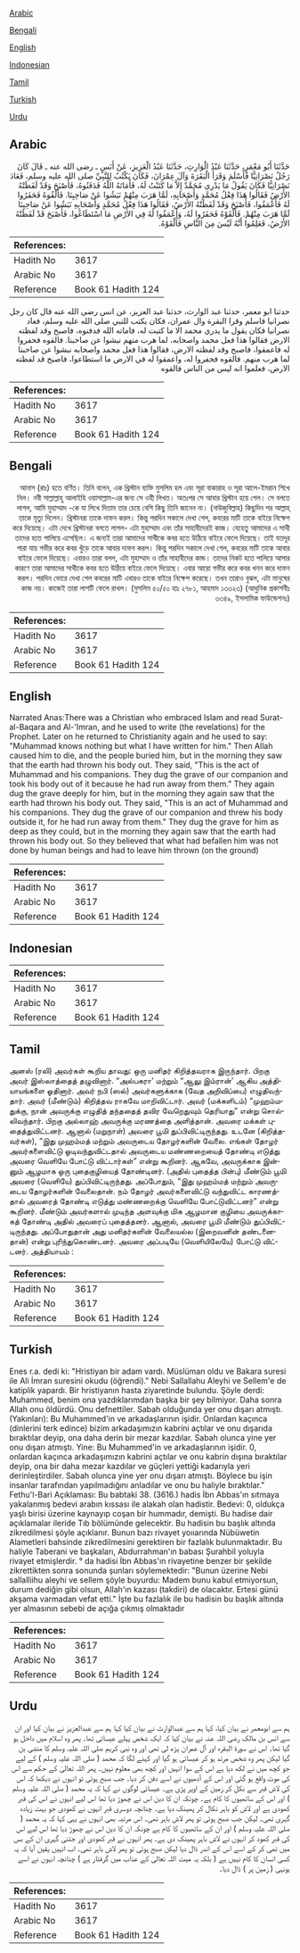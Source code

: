 [Arabic](#arabic)

[Bengali](#bengali)

[English](#english)

[Indonesian](#indonesian)

[Tamil](#tamil)

[Turkish](#turkish)

[Urdu](#urdu)

## Arabic


<div dir="rtl" lang="ar" style={{fontSize:'larger',backgroundColor:'#f8f9fa',padding:20}}>
حَدَّثَنَا أَبُو مَعْمَرٍ، حَدَّثَنَا عَبْدُ الْوَارِثِ، حَدَّثَنَا عَبْدُ الْعَزِيزِ، عَنْ أَنَسٍ ـ رضى الله عنه ـ قَالَ كَانَ رَجُلٌ نَصْرَانِيًّا فَأَسْلَمَ وَقَرَأَ الْبَقَرَةَ وَآلَ عِمْرَانَ، فَكَانَ يَكْتُبُ لِلنَّبِيِّ صلى الله عليه وسلم، فَعَادَ نَصْرَانِيًّا فَكَانَ يَقُولُ مَا يَدْرِي مُحَمَّدٌ إِلاَّ مَا كَتَبْتُ لَهُ، فَأَمَاتَهُ اللَّهُ فَدَفَنُوهُ، فَأَصْبَحَ وَقَدْ لَفَظَتْهُ الأَرْضُ فَقَالُوا هَذَا فِعْلُ مُحَمَّدٍ وَأَصْحَابِهِ، لَمَّا هَرَبَ مِنْهُمْ نَبَشُوا عَنْ صَاحِبِنَا‏.‏ فَأَلْقُوهُ فَحَفَرُوا لَهُ فَأَعْمَقُوا، فَأَصْبَحَ وَقَدْ لَفَظَتْهُ الأَرْضُ، فَقَالُوا هَذَا فِعْلُ مُحَمَّدٍ وَأَصْحَابِهِ نَبَشُوا عَنْ صَاحِبِنَا لَمَّا هَرَبَ مِنْهُمْ‏.‏ فَأَلْقَوْهُ فَحَفَرُوا لَهُ، وَأَعْمَقُوا لَهُ فِي الأَرْضِ مَا اسْتَطَاعُوا، فَأَصْبَحَ قَدْ لَفَظَتْهُ الأَرْضُ، فَعَلِمُوا أَنَّهُ لَيْسَ مِنَ النَّاسِ فَأَلْقَوْهُ‏.‏
</div>
<div style={{backgroundColor:'#f8f9fa',padding:20, marginBottom: 10}}><table> <thead> <tr> <th>References:</th> <th></th> </tr> </thead> <tbody><tr><td>Hadith No</td><td>3617</td></tr><tr><td>Arabic No</td><td>3617</td></tr><tr><td>Reference</td><td>Book 61 Hadith 124</td></tr></tbody></table></div>


<div dir="rtl" lang="ar" style={{fontSize:'larger',backgroundColor:'#f8f9fa',padding:20}}>
حدثنا ابو معمر، حدثنا عبد الوارث، حدثنا عبد العزيز، عن انس رضى الله عنه قال كان رجل نصرانيا فاسلم وقرا البقرة وال عمران، فكان يكتب للنبي صلى الله عليه وسلم، فعاد نصرانيا فكان يقول ما يدري محمد الا ما كتبت له، فاماته الله فدفنوه، فاصبح وقد لفظته الارض فقالوا هذا فعل محمد واصحابه، لما هرب منهم نبشوا عن صاحبنا. فالقوه فحفروا له فاعمقوا، فاصبح وقد لفظته الارض، فقالوا هذا فعل محمد واصحابه نبشوا عن صاحبنا لما هرب منهم. فالقوه فحفروا له، واعمقوا له في الارض ما استطاعوا، فاصبح قد لفظته الارض، فعلموا انه ليس من الناس فالقوه
</div>
<div style={{backgroundColor:'#f8f9fa',padding:20, marginBottom: 10}}><table> <thead> <tr> <th>References:</th> <th></th> </tr> </thead> <tbody><tr><td>Hadith No</td><td>3617</td></tr><tr><td>Arabic No</td><td>3617</td></tr><tr><td>Reference</td><td>Book 61 Hadith 124</td></tr></tbody></table></div>

## Bengali


<div dir="rtl" lang="bn" style={{fontSize:'larger',backgroundColor:'#f8f9fa',padding:20}}>
আনাস (রাঃ) হতে বর্ণিত। তিনি বলেন, এক খ্রিস্টান ব্যক্তি মুসলিম হল এবং সূরা বাকারাহ ও সূরা আলে-ইমরান শিখে নিল। নবী সাল্লাল্লাহু আলাইহি ওয়াসাল্লাম-এর জন্য সে ওহী লিখত। অতঃপর সে আবার খ্রিস্টান হয়ে গেল। সে বলতে লাগল, আমি মুহাম্মাদ -কে যা লিখে দিতাম তার চেয়ে বেশি কিছু তিনি জানেন না। (নাউজুবিল্লাহ) কিছুদিন পর আল্লাহ্ তাকে মৃত্যু দিলেন। খ্রিস্টানরা তাকে দাফন করল। কিন্তু পরদিন সকালে দেখা গেল, কবরের মাটি তাকে বাইরে নিক্ষেপ করে দিয়েছে। এটা দেখে খ্রিস্টানরা বলতে লাগল- এটা মুহাম্মাদ এবং তাঁর সাহাবীদেরই কাজ। যেহেতু আমাদের এ সাথী তাদের হতে পালিয়ে এসেছিল। এ জন্যই তারা আমাদের সাথীকে কবর হতে উঠিয়ে বাইরে ফেলে দিয়েছে। তাই যতদূর পারা যায় গভীর করে কবর খুঁড়ে তাকে আবার দাফন করল। কিন্তু পরদিন সকালে দেখা গেল, কবরের মাটি তাকে আবার বাইরে ফেলে দিয়েছে। এবারও তারা বলল, এটা মুহাম্মাদ ও তাঁর সাহাবীদের কান্ড। তাদের নিকট হতে পালিয়ে আসার কারণে তারা আমাদের সাথীকে কবর হতে উঠিয়ে বাইরে ফেলে দিয়েছে। এবার আরো গভীর করে কবর খনন করে দাফন করল। পরদিন ভোরে দেখা গেল কবরের মাটি এবারও তাকে বাইরে নিক্ষেপ করেছে। তখন তারাও বুঝল, এটা মানুষের কাজ নয়। কাজেই তারা লাশটি ফেলে রাখল। (মুসলিম ৫০/৫০ হাঃ ২৭৮১, আহমাদ ১৩৩২৩) (আধুনিক প্রকাশনীঃ ৩৩৪৯, ইসলামিক ফাউন্ডেশনঃ)
</div>
<div style={{backgroundColor:'#f8f9fa',padding:20, marginBottom: 10}}><table> <thead> <tr> <th>References:</th> <th></th> </tr> </thead> <tbody><tr><td>Hadith No</td><td>3617</td></tr><tr><td>Arabic No</td><td>3617</td></tr><tr><td>Reference</td><td>Book 61 Hadith 124</td></tr></tbody></table></div>

## English


<div dir="ltr" lang="en" style={{fontSize:'larger',backgroundColor:'#f8f9fa',padding:20}}>
Narrated Anas:There was a Christian who embraced Islam and read Surat-al-Baqara and Al-'Imran, and he used to write (the revelations) for the Prophet. Later on he returned to Christianity again and he used to say: "Muhammad knows nothing but what I have written for him." Then Allah caused him to die, and the people buried him, but in the morning they saw that the earth had thrown his body out. They said, "This is the act of Muhammad and his companions. They dug the grave of our companion and took his body out of it because he had run away from them." They again dug the grave deeply for him, but in the morning they again saw that the earth had thrown his body out. They said, "This is an act of Muhammad and his companions. They dug the grave of our companion and threw his body outside it, for he had run away from them." They dug the grave for him as deep as they could, but in the morning they again saw that the earth had thrown his body out. So they believed that what had befallen him was not done by human beings and had to leave him thrown (on the ground)
</div>
<div style={{backgroundColor:'#f8f9fa',padding:20, marginBottom: 10}}><table> <thead> <tr> <th>References:</th> <th></th> </tr> </thead> <tbody><tr><td>Hadith No</td><td>3617</td></tr><tr><td>Arabic No</td><td>3617</td></tr><tr><td>Reference</td><td>Book 61 Hadith 124</td></tr></tbody></table></div>

## Indonesian


<div dir="ltr" lang="id" style={{fontSize:'larger',backgroundColor:'#f8f9fa',padding:20}}>

</div>
<div style={{backgroundColor:'#f8f9fa',padding:20, marginBottom: 10}}><table> <thead> <tr> <th>References:</th> <th></th> </tr> </thead> <tbody><tr><td>Hadith No</td><td>3617</td></tr><tr><td>Arabic No</td><td>3617</td></tr><tr><td>Reference</td><td>Book 61 Hadith 124</td></tr></tbody></table></div>

## Tamil


<div dir="ltr" lang="ta" style={{fontSize:'larger',backgroundColor:'#f8f9fa',padding:20}}>
அனஸ் (ரலி) அவர்கள் கூறிய தாவது: ஒரு மனிதர் கிறித்தவராக இருந்தார். பிறகு அவர் இஸ்லாத்தைத் தழுவினார். “அல்பகரா' மற்றும் “ஆலு இம்ரான்' ஆகிய அத்தியாயங்களை ஓதினார். அவர் நபி (ஸல்) அவர்களுக்காக (வேத அறிவிப்பை) எழுதிவந்தார். அவர் (மீண்டும்) கிறித்தவ ராகவே மாறிவிட்டார். அவர் (மக்களிடம்) “முஹம்மதுக்கு, நான் அவருக்கு எழுதித் தந்ததைத் தவிர வேறெதுவும் தெரியாது” என்று சொல்லிவந்தார். பிறகு அல்லாஹ் அவருக்கு மரணத்தை அளித்தான். அவரை மக்கள் புதைத்துவிட்டனர். ஆனால் (மறுநாள்) அவரை பூமி துப்பிவிட்டிருந்தது. உடனே (கிறித்தவர்கள்), “இது முஹம்மத் மற்றும் அவருடைய தோழர்களின் வேலை. எங்கள் தோழர் அவர்களைவிட்டு ஓடிவந்துவிட்டதால் அவருடைய மண்ணறையைத் தோண்டி எடுத்து அவரை வெளியே போட்டு விட்டார்கள்” என்று கூறினர். ஆகவே, அவருக்காக இன்னும் ஆழமாக ஒரு புதைகுழியைத் தோண்டினர். (அதில் புதைத்த பின்பு) மீண்டும் பூமி அவரை (வெளியே) துப்பிவிட்டிருந்தது. அப்போதும், “இது முஹம்மத் மற்றும் அவருடைய தோழர்களின் வேலைதான். நம் தோழர் அவர்களைவிட்டு வந்துவிட்ட காரணத்தால் அவரைத் தோண்டி எடுத்து மண்ணறைக்கு வெளியே போட்டுவிட்டனர்” என்று கூறினர். மீண்டும் அவர்களால் முடிந்த அளவுக்கு மிக ஆழமான குழியை அவருக்காகத் தோண்டி அதில் அவரைப் புதைத்தனர். ஆனால், அவரை பூமி மீண்டும் துப்பிவிட்டிருந்தது. அப்போதுதான் அது மனிதர்களின் வேலையல்ல (இறைவனின் தண்டனைதான்) என்று புரிந்துகொண்டனர். அவரை அப்படியே (வெளியிலேயே) போட்டு விட்டனர். அத்தியாயம் :
</div>
<div style={{backgroundColor:'#f8f9fa',padding:20, marginBottom: 10}}><table> <thead> <tr> <th>References:</th> <th></th> </tr> </thead> <tbody><tr><td>Hadith No</td><td>3617</td></tr><tr><td>Arabic No</td><td>3617</td></tr><tr><td>Reference</td><td>Book 61 Hadith 124</td></tr></tbody></table></div>

## Turkish


<div dir="ltr" lang="tr" style={{fontSize:'larger',backgroundColor:'#f8f9fa',padding:20}}>
Enes r.a. dedi ki: "Hristiyan bir adam vardı. Müslüman oldu ve Bakara suresi ile Ali İmran suresini okudu (öğrendi)." Nebi Sallallahu Aleyhi ve Sellem'e de katiplik yapardı. Bir hristiyanın hasta ziyaretinde bulundu. Şöyle derdi: Muhammed, benim ona yazdıklarımdan başka bir şey bilmiyor. Daha sonra Allah onu öldürdü. Onu defnettiler. Sabah olduğunda yer onu dışarı atmıştı. (Yakınları): Bu Muhammed'in ve arkadaşlarının işidir. Onlardan kaçınca (dinlerini terk edince) bizim arkadaşımızın kabrini açtılar ve onu dışarıda bıraktılar deyip, ona daha derin bir mezar kazdılar. Sabah olunca yine yer onu dışarı atmıştı. Yine: Bu Muhammed'in ve arkadaşlarının işidir. 0, onlardan kaçınca arkadaşımızın kabrini açtılar ve onu kabrin dışına bıraktılar deyip, ona bir daha mezar kazdılar ve güçleri yettiği kadarıyla yeri derinleştirdiler. Sabah olunca yine yer onu dışarı atmıştı. Böylece bu işin insanlar tarafından yapılmadığını anladılar ve onu bu haliyle bıraktılar." Fethu'l-Bari Açıklaması: Bu babtaki 38. (3616.) hadis İbn Abbas'ın sıtmaya yakalanmış bedevi arabın kıssası ile alakah olan hadistir. Bedevi: 0, oldukça yaşlı birisi üzerine kaynayıp coşan bir hummadır, demişti. Bu hadise dair açıklamalar ileride Tıb bölümünde gelecektir. Bu hadisin bu başlık altında zikredilmesi şöyle açıklanır. Bunun bazı rivayet yoııarında Nübüwetin Alametleri bahsinde zikredilmesini gerektiren bir fazlalık bulunmaktadır. Bu haliyle Taberani ve başkaları, Abdurrahman'ın babası Şurahbil yoluyla rivayet etmişlerdir. ° da hadisi İbn Abbas'ın rivayetine benzer bir şekilde zikrettikten sonra sonunda şunları söylemektedir: "Bunun üzerine Nebi sallalliihu aleyhi ve sellem şöyle buyurdu: Madem bunu kabul etmiyorsun, durum dediğin gibi olsun, Allah'ın kazası (takdiri) de olacaktır. Ertesi günü akşama varmadan vefat etti." İşte bu fazlalık ile bu hadisin bu başlık altında yer almasının sebebi de açığa çıkmış olmaktadır
</div>
<div style={{backgroundColor:'#f8f9fa',padding:20, marginBottom: 10}}><table> <thead> <tr> <th>References:</th> <th></th> </tr> </thead> <tbody><tr><td>Hadith No</td><td>3617</td></tr><tr><td>Arabic No</td><td>3617</td></tr><tr><td>Reference</td><td>Book 61 Hadith 124</td></tr></tbody></table></div>

## Urdu


<div dir="rtl" lang="ur" style={{fontSize:'larger',backgroundColor:'#f8f9fa',padding:20}}>
ہم سے ابومعمر نے بیان کیا، کہا ہم سے عبدالوارث نے بیان کیا کہا ہم سے عبدالعزیز نے بیان کیا اور ان سے انس بن مالک رضی اللہ عنہ نے بیان کیا کہ ایک شخص پہلے عیسائی تھا۔ پھر وہ اسلام میں داخل ہو گیا تھا۔ اس نے سورۃ البقرہ اور آل عمران پڑھ لی تھی اور وہ نبی کریم صلی اللہ علیہ وسلم کا منشی بن گیا لیکن پھر وہ شخص مرتد ہو کر عیسائی ہو گیا اور کہنے لگا کہ محمد ( صلی اللہ علیہ وسلم ) کے لیے جو کچھ میں نے لکھ دیا ہے اس کے سوا انہیں اور کچھ بھی معلوم نہیں۔ پھر اللہ تعالیٰ کے حکم سے اس کی موت واقع ہو گئی اور اس کے آدمیوں نے اسے دفن کر دیا۔ جب صبح ہوئی تو انہوں نے دیکھا کہ اس کی لاش قبر سے نکل کر زمین کے اوپر پڑی ہے۔ عیسائی لوگوں نے کہا کہ یہ محمد ( صلی اللہ علیہ وسلم ) اور اس کے ساتھیوں کا کام ہے۔ چونکہ ان کا دین اس نے چھوڑ دیا تھا اس لیے انہوں نے اس کی قبر کھودی ہے اور لاش کو باہر نکال کر پھینک دیا ہے۔ چنانچہ دوسری قبر انہوں نے کھودی جو بہت زیادہ گہری تھی۔ لیکن جب صبح ہوئی تو پھر لاش باہر تھی۔ اس مرتبہ بھی انہوں نے یہی کہا کہ یہ محمد ( صلی اللہ علیہ وسلم ) اور ان کے ساتھیوں کا کام ہے چونکہ ان کا دین اس نے چھوڑ دیا تھا اس لیے اس کی قبر کھود کر انہوں نے لاش باہر پھینک دی ہے۔ پھر انہوں نے قبر کھودی اور جتنی گہری ان کے بس میں تھی کر کے اسے اس کے اندر ڈال دیا لیکن صبح ہوئی تو پھر لاش باہر تھی۔ اب انہیں یقین آیا کہ یہ کسی انسان کا کام نہیں ہے ( بلکہ یہ میت اللہ تعالیٰ کے عذاب میں گرفتار ہے ) چنانچہ انہوں نے اسے یونہی ( زمین پر ) ڈال دیا۔
</div>
<div style={{backgroundColor:'#f8f9fa',padding:20, marginBottom: 10}}><table> <thead> <tr> <th>References:</th> <th></th> </tr> </thead> <tbody><tr><td>Hadith No</td><td>3617</td></tr><tr><td>Arabic No</td><td>3617</td></tr><tr><td>Reference</td><td>Book 61 Hadith 124</td></tr></tbody></table></div>